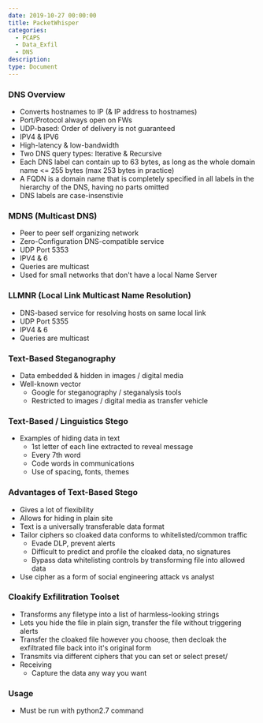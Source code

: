 ```yaml
---
date: 2019-10-27 00:00:00
title: PacketWhisper
categories:
  - PCAPS
  - Data_Exfil
  - DNS
description:
type: Document
---
```


### DNS Overview

* Converts hostnames to IP (& IP address to hostnames)
* Port/Protocol always open on FWs
* UDP-based: Order of delivery is not guaranteed
* IPV4 & IPV6
* High-latency & low-bandwidth
* Two DNS query types: Iterative & Recursive
* Each DNS label can contain up to 63 bytes, as long as the whole domain name &lt;= 255 bytes (max 253 bytes in practice)
* A FQDN is a domain name that is completely specified in all labels in the hierarchy of the DNS, having no parts omitted
* DNS labels are case-insenstivie

### MDNS (Multicast DNS)

* Peer to peer self organizing network
* Zero-Configuration DNS-compatible service
* UDP Port 5353
* IPV4 & 6
* Queries are multicast
* Used for small networks that don't have a local Name Server

### LLMNR (Local Link Multicast Name Resolution)

* DNS-based service for resolving hosts on same local link
* UDP Port 5355
* IPV4 & 6
* Queries are multicast

### Text-Based Steganography

* Data embedded & hidden in images / digital media
* Well-known vector
  * Google for steganography / steganalysis tools
  * Restricted to images / digital media as transfer vehicle

### Text-Based / Linguistics Stego

* Examples of hiding data in text
  * 1st letter of each line extracted to reveal message
  * Every 7th word
  * Code words in communications
  * Use of spacing, fonts, themes

### Advantages of Text-Based Stego

* Gives a lot of flexibility
* Allows for hiding in plain site
* Text is a universally transferable data format
* Tailor ciphers so cloaked data conforms to whitelisted/common traffic
  * Evade DLP, prevent alerts
  * Difficult to predict and profile the cloaked data, no signatures
  * Bypass data whitelisting controls by transforming file into allowed data
* Use cipher as a form of social engineering attack vs analyst

### Cloakify Exfilitration Toolset

* Transforms any filetype into a list of harmless-looking strings
* Lets you hide the file in plain sign, transfer the file without triggering alerts
* Transfer the cloaked file however you choose, then decloak the exfiltrated file back into it's original form
* Transmits via different ciphers that you can set or select preset/
* Receiving
  * Capture the data any way you want

### Usage

* Must be run with python2.7 command